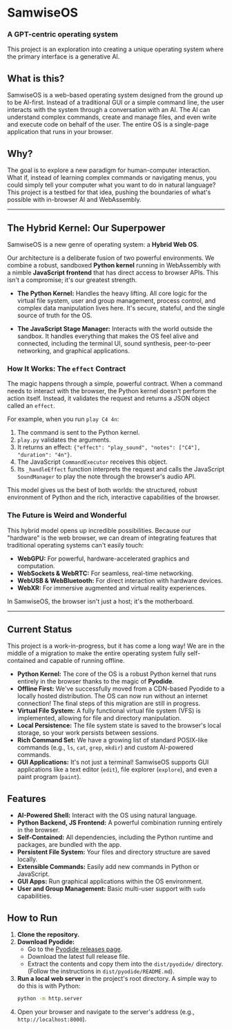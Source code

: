 # SamwiseOS

### A GPT-centric operating system

This project is an exploration into creating a unique operating system where the primary interface is a generative AI.

## What is this?

SamwiseOS is a web-based operating system designed from the ground up to be AI-first. Instead of a traditional GUI or a simple command line, the user interacts with the system through a conversation with an AI. The AI can understand complex commands, create and manage files, and even write and execute code on behalf of the user. The entire OS is a single-page application that runs in your browser.

## Why?

The goal is to explore a new paradigm for human-computer interaction. What if, instead of learning complex commands or navigating menus, you could simply tell your computer what you want to do in natural language? This project is a testbed for that idea, pushing the boundaries of what's possible with in-browser AI and WebAssembly.

---

## The Hybrid Kernel: Our Superpower

SamwiseOS is a new genre of operating system: a **Hybrid Web OS**.

Our architecture is a deliberate fusion of two powerful environments. We combine a robust, sandboxed **Python kernel** running in WebAssembly with a nimble **JavaScript frontend** that has direct access to browser APIs. This isn't a compromise; it's our greatest strength.

-   **The Python Kernel:** Handles the heavy lifting. All core logic for the virtual file system, user and group management, process control, and complex data manipulation lives here. It's secure, stateful, and the single source of truth for the OS.

-   **The JavaScript Stage Manager:** Interacts with the world outside the sandbox. It handles everything that makes the OS feel alive and connected, including the terminal UI, sound synthesis, peer-to-peer networking, and graphical applications.

### How It Works: The `effect` Contract

The magic happens through a simple, powerful contract. When a command needs to interact with the browser, the Python kernel doesn't perform the action itself. Instead, it validates the request and returns a JSON object called an `effect`.

For example, when you run `play C4 4n`:
1.  The command is sent to the Python kernel.
2.  `play.py` validates the arguments.
3.  It returns an effect: `{"effect": "play_sound", "notes": ["C4"], "duration": "4n"}`.
4.  The JavaScript `CommandExecutor` receives this object.
5.  Its `_handleEffect` function interprets the request and calls the JavaScript `SoundManager` to play the note through the browser's audio API.

This model gives us the best of both worlds: the structured, robust environment of Python and the rich, interactive capabilities of the browser.

### The Future is Weird and Wonderful

This hybrid model opens up incredible possibilities. Because our "hardware" is the web browser, we can dream of integrating features that traditional operating systems can't easily touch:

-   **WebGPU:** For powerful, hardware-accelerated graphics and computation.
-   **WebSockets & WebRTC:** For seamless, real-time networking.
-   **WebUSB & WebBluetooth:** For direct interaction with hardware devices.
-   **WebXR:** For immersive augmented and virtual reality experiences.

In SamwiseOS, the browser isn't just a host; it's the motherboard.

---

## Current Status

This project is a work-in-progress, but it has come a long way! We are in the middle of a migration to make the entire operating system fully self-contained and capable of running offline.

-   **Python Kernel:** The core of the OS is a robust Python kernel that runs entirely in the browser thanks to the magic of **Pyodide**.
-   **Offline First:** We've successfully moved from a CDN-based Pyodide to a locally hosted distribution. The OS can now run without an internet connection! The final steps of this migration are still in progress.
-   **Virtual File System:** A fully functional virtual file system (VFS) is implemented, allowing for file and directory manipulation.
-   **Local Persistence:** The file system state is saved to the browser's local storage, so your work persists between sessions.
-   **Rich Command Set:** We have a growing list of standard POSIX-like commands (e.g., `ls`, `cat`, `grep`, `mkdir`) and custom AI-powered commands.
-   **GUI Applications:** It's not just a terminal! SamwiseOS supports GUI applications like a text editor (`edit`), file explorer (`explore`), and even a paint program (`paint`).

## Features

* **AI-Powered Shell:** Interact with the OS using natural language.
* **Python Backend, JS Frontend:** A powerful combination running entirely in the browser.
* **Self-Contained:** All dependencies, including the Python runtime and packages, are bundled with the app.
* **Persistent File System:** Your files and directory structure are saved locally.
* **Extensible Commands:** Easily add new commands in Python or JavaScript.
* **GUI Apps:** Run graphical applications within the OS environment.
* **User and Group Management:** Basic multi-user support with `sudo` capabilities.

## How to Run

1.  **Clone the repository.**
2.  **Download Pyodide:**
    * Go to the [Pyodide releases page](https://github.com/pyodide/pyodide/releases).
    * Download the latest full release file.
    * Extract the contents and copy them into the `dist/pyodide/` directory. (Follow the instructions in `dist/pyodide/README.md`).
3.  **Run a local web server** in the project's root directory. A simple way to do this is with Python:
    ```bash
    python -m http.server
    ```
4.  Open your browser and navigate to the server's address (e.g., `http://localhost:8000`).